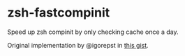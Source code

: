 # zsh-fastcompinit

Speed up zsh compinit by only checking cache once a day. 

Original implementation by @igorepst in [this gist](https://gist.github.com/ctechols/ca1035271ad134841284#gistcomment-2894219).

